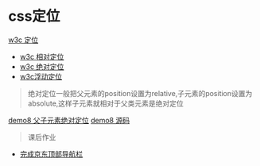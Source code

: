 # css定位
[w3c 定位](http://www.w3school.com.cn/css/css_positioning.asp)
* [w3c 相对定位](http://www.w3school.com.cn/css/css_positioning_relative.asp)
* [w3c 绝对定位](http://www.w3school.com.cn/css/css_positioning_absolute.asp)
* [w3c浮动定位](http://www.w3school.com.cn/css/css_positioning_floating.asp) 


> 绝对定位一般把父元素的position设置为relative,子元素的position设置为absolute,这样子元素就相对于父类元素是绝对定位

[demo8 父子元素绝对定位](http://htmlpreview.github.io/?https://github.com/24wings/tutorial/blob/master/css/demos/demo8.html)
[demo8 源码](demos/demo8.html)

>课后作业
* [完成京东顶部导航栏](3.京东商城导航栏.md)
